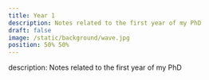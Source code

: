 ```yaml
---
title: Year 1
description: Notes related to the first year of my PhD
draft: false
image: /static/background/wave.jpg
position: 50% 50%
---
```


description: Notes related to the first year of my PhD
